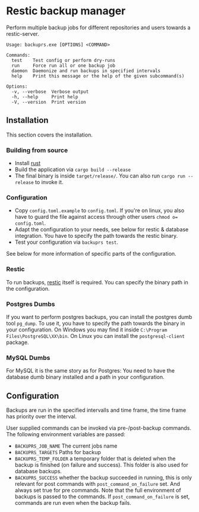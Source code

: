 # Restic backup manager

Perform multiple backup jobs for different repositories and users towards a restic-server.

```text
Usage: backuprs.exe [OPTIONS] <COMMAND>

Commands:
  test    Test config or perform dry-runs
  run     Force run all or one backup job
  daemon  Daemonize and run backups in specified intervals
  help    Print this message or the help of the given subcommand(s)

Options:
  -v, --verbose  Verbose output
  -h, --help     Print help
  -V, --version  Print version
```

## Installation

This section covers the installation.

### Building from source

- Install [rust](https://www.rust-lang.org/tools/install)
- Build the application via `cargo build --release`
- The final binary is inside `target/release/`. You can also run `cargo run --release` to invoke it.

### Configuration

- Copy `config.toml.example` to `config.toml`. If you're on linux, you also have to guard the file against access through other users `chmod o= config.toml`.
- Adapt the configuration to your needs, see below for restic & database integration. You have to specify the path towards the restic binary.
- Test your configuration via `backuprs test`.

See below for more information of specific parts of the configuration.

### Restic

To run backups, [restic](https://restic.readthedocs.io/en/stable/020_installation.html) itself is required. You can specify the binary path in the configuration.

### Postgres Dumbs

If you want to perform postgres backups, you can install the postgres dumb tool `pg_dump`. To use it, you have to specify the path towards the binary in your configuration. On Windows you may find it inside `C:\Program Files\PostgreSQL\XX\bin`. On Linux you can install the `postgresql-client` package.

### MySQL Dumbs

For MySQL it is the same story as for Postgres: You need to have the database dumb binary installed and a path in your configuration.

## Configuration

Backups are run in the specified intervalls and time frame, the time frame has priority over the interval.

User supplied commands can be invoked via pre-/post-backup commands.
The following environment variables are passed:
- `BACKUPRS_JOB_NAME` The current jobs name
- `BACKUPRS_TARGETS` Paths for backup 
- `BACKUPRS_TEMP_FOLDER` a temporary folder that is deleted when the backup is finished (on failure and success). This folder is also used for database backups.
- `BACKUPRS_SUCCESS` whether the backup succeeded in running, this is only relevant for post commands with `post_command_on_failure` set. And always set true for pre commands.
Note that the full environment of backups is passed to the commands.
If `post_command_on_failure` is set, commands are run even when the backup fails.